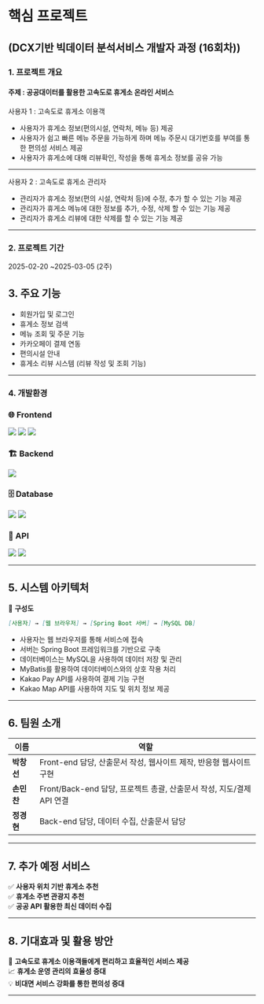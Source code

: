 # 핵심 프로젝트 
## (DCX기반 빅데이터 분석서비스 개발자 과정 (16회차))

### 1. 프로젝트 개요
#### 주제 : 공공대이터를 활용한 고속도로 휴게소 온라인 서비스


사용자 1 : 고속도로 휴게소 이용객
- 사용자가 휴게소 정보(편의시설, 연락처, 메뉴 등) 제공
- 사용자가 쉽고 빠른 메뉴 주문을 가능하게 하며 메뉴 주문시 대기번호를 부여를 통한 편의성 서비스 제공
- 사용자가 휴게소에 대해 리뷰확인, 작성을 통해 휴게소 정보를 공유 가능
---
사용자 2 : 고속도로 휴게소 관리자

- 관리자가 휴게소 정보(편의 시설, 연락처 등)에 수정, 추가 할 수 있는 기능 제공
- 관리자가 휴게소 메뉴에 대한 정보를 추가, 수정, 삭제 할 수 있는 기능 제공
- 관리자가 휴게소 리뷰에 대한 삭제를 할 수 있는 기능 제공


---
### 2. 프로젝트 기간

2025-02-20 ~2025-03-05 (2주)

## 3. 주요 기능

- 회원가입 및 로그인
- 휴게소 정보 검색
- 메뉴 조회 및 주문 기능
- 카카오페이 결제 연동
- 편의시설 안내
- 휴게소 리뷰 시스템 (리뷰 작성 및 조회 기능)

---

### 4. 개발환경
### 🌐 Frontend
<p align="left">
  <img src="https://img.shields.io/badge/html5-E34F26?style=for-the-badge&logo=html5&logoColor=white">
  <img src="https://img.shields.io/badge/css-1572B6?style=for-the-badge&logo=css3&logoColor=white">
  <img src="https://img.shields.io/badge/javascript-F7DF1E?style=for-the-badge&logo=javascript&logoColor=black">
</p>

### 🏗️ Backend
<p align="left">
  <img src="https://img.shields.io/badge/springboot-6DB33F?style=for-the-badge&logo=springboot&logoColor=white">
</p>

### 🗄️ Database
<p align="left">
  <img src="https://img.shields.io/badge/mysql-4479A1?style=for-the-badge&logo=mysql&logoColor=white">
  <img src="https://img.shields.io/badge/apache tomcat-F8DC75?style=for-the-badge&logo=apachetomcat&logoColor=white">
</p>

### 🔗 API
<p align="left">
  <img src="https://img.shields.io/badge/kakao pay-FFCD00?style=for-the-badge&logo=kakaotalk&logoColor=black">
  <img src="https://img.shields.io/badge/kakao map-FFCD00?style=for-the-badge&logo=googlemaps&logoColor=white">
</p>

---

## 5. 시스템 아키텍처

📌 **구성도**
```md
[사용자] → [웹 브라우저] → [Spring Boot 서버] → [MySQL DB]
```
- 사용자는 웹 브라우저를 통해 서비스에 접속
- 서버는 Spring Boot 프레임워크를 기반으로 구축
- 데이터베이스는 MySQL을 사용하여 데이터 저장 및 관리
- MyBatis를 활용하여 데이터베이스와의 상호 작용 처리
- Kakao Pay API를 사용하여 결제 기능 구현
- Kakao Map API를 사용하여 지도 및 위치 정보 제공

---

## 6. 팀원 소개

| 이름 | 역할 |
|------|------|
| **박창선** | Front-end 담당, 산출문서 작성, 웹사이트 제작, 반응형 웹사이트 구현 |
| **손민찬** | Front/Back-end 담당, 프로젝트 총괄, 산출문서 작성, 지도/결제 API 연결 |
| **정경현** | Back-end 담당, 데이터 수집, 산출문서 담당 |

---

## 7. 추가 예정 서비스

✅ **사용자 위치 기반 휴게소 추천**<br>
✅ **휴게소 주변 관광지 추천**<br>
✅ **공공 API 활용한 최신 데이터 수집**

---

## 8. 기대효과 및 활용 방안

🚀 **고속도로 휴게소 이용객들에게 편리하고 효율적인 서비스 제공** <br>
📈 **휴게소 운영 관리의 효율성 증대** <br>
💡 **비대면 서비스 강화를 통한 편의성 증대**

---



